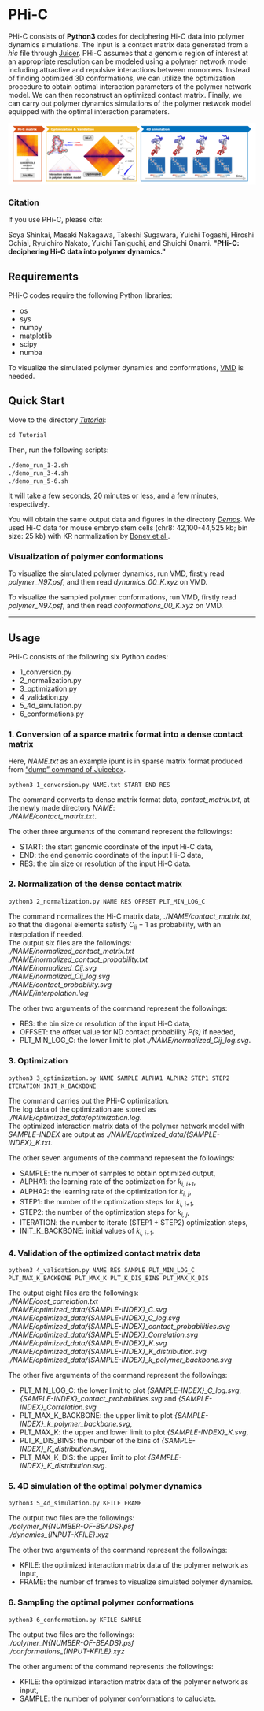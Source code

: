 # PHi-C

PHi-C consists of **Python3** codes for deciphering Hi-C data into polymer dynamics simulations.
The input is a contact matrix data generated from a _hic_ file through [Juicer](https://github.com/aidenlab/juicer).
PHi-C assumes that a genomic region of interest at an appropriate resolution can be modeled using a polymer network model including attractive and repulsive interactions between monomers.
Instead of finding optimized 3D conformations, we can utilize the optimization procedure to obtain optimal interaction parameters of the polymer network model.
We can then reconstruct an optimized contact matrix.
Finally, we can carry out polymer dynamics simulations of the polymer network model equipped with the optimal interaction parameters.

![overview](/images/overview.png)

### Citation

If you use PHi-C, please cite:

Soya Shinkai, Masaki Nakagawa, Takeshi Sugawara, Yuichi Togashi, Hiroshi Ochiai,
Ryuichiro Nakato, Yuichi Taniguchi, and Shuichi Onami.
**"PHi-C: deciphering Hi-C data into polymer dynamics."**

## Requirements

PHi-C codes require the following Python libraries:

-   os
-   sys
-   numpy
-   matplotlib
-   scipy
-   numba

To visualize the simulated polymer dynamics and conformations, [VMD](https://www.ks.uiuc.edu/Research/vmd/) is needed.

## Quick Start

Move to the directory [_Tutorial_](/Tutorial):

    cd Tutorial

Then, run the following scripts:

    ./demo_run_1-2.sh
    ./demo_run_3-4.sh
    ./demo_run_5-6.sh

It will take a few seconds, 20 minutes or less, and a few minutes, respectively.

You will obtain the same output data and figures in the directory [_Demos_](/Demos).
We used Hi-C data for mouse embryo stem cells (chr8: 42,100-44,525 kb; bin size: 25 kb) with KR normalization by [Bonev et al.](https://doi.org/10.1016/j.cell.2017.09.043).

### Visualization of polymer conformations

To visualize the simulated polymer dynamics, run VMD, firstly read _polymer_N97.psf_, and then read _dynamics_00_K.xyz_ on VMD.

To visualize the sampled polymer conformations, run VMD, firstly read _polymer_N97.psf_, and then read _conformations_00_K.xyz_ on VMD.

* * *

## Usage

PHi-C consists of the following six Python codes:

-   1_conversion.py
-   2_normalization.py
-   3_optimization.py
-   4_validation.py
-   5_4d_simulation.py
-   6_conformations.py

### 1. Conversion of a sparce matrix format into a dense contact matrix

Here, _NAME.txt_ as an example ipunt is in sparse matrix format produced from [“dump” command of Juicebox](https://github.com/aidenlab/juicer/wiki/Data-Extraction).

    python3 1_conversion.py NAME.txt START END RES

The command converts to dense matrix format data, _contact_matrix.txt_, at the newly made directory _NAME_:  
_./NAME/contact_matrix.txt_.

The other three arguments of the command represent the followings:

-   START: the start genomic coordinate of the input Hi-C data,
-   END: the end genomic coordinate of the input Hi-C data,
-   RES: the bin size or resolution of the input Hi-C data.

### 2. Normalization of the dense contact matrix

    python3 2_normalization.py NAME RES OFFSET PLT_MIN_LOG_C

The command normalizes the Hi-C matrix data, _./NAME/contact_matrix.txt_, so that the diagonal elements satisfy _C<sub>ii</sub>_ = 1 as probability, with an interpolation if needed.  
The output six files are the followings:  
_./NAME/normalized_contact_matrix.txt_  
_./NAME/normalized_contact_probability.txt_  
_./NAME/normalized_Cij.svg_  
_./NAME/normalized_Cij_log.svg_  
_./NAME/contact_probability.svg_  
_./NAME/interpolation.log_

The other two arguments of the command represent the followings:

-   RES: the bin size or resolution of the input Hi-C data,
-   OFFSET: the offset value for ND contact probability _P(s)_ if needed,
-   PLT_MIN_LOG_C: the lower limit to plot _./NAME/normalized_Cij_log.svg_.

### 3. Optimization

    python3 3_optimization.py NAME SAMPLE ALPHA1 ALPHA2 STEP1 STEP2 ITERATION INIT_K_BACKBONE

The command carries out the PHi-C optimization.  
The log data of the optimization are stored as _./NAME/optimized_data/optimization.log_.  
The optimized interaction matrix data of the polymer network model with _SAMPLE-INDEX_ are output as
_./NAME/optimized_data/{SAMPLE-INDEX}\_K.txt_.

The other seven arguments of the command represent the followings:

-   SAMPLE: the number of samples to obtain optimized output,
-   ALPHA1: the learning rate of the optimization for _k<sub>i, i+1</sub>_,
-   ALPHA2: the learning rate of the optimization for _k<sub>i, j</sub>_,
-   STEP1: the number of the optimization steps for _k<sub>i, i+1</sub>_,
-   STEP2: the number of the optimization steps for _k<sub>i, j</sub>_,
-   ITERATION: the number to iterate (STEP1 + STEP2) optimization steps,
-   INIT_K_BACKBONE: initial values of _k<sub>i, i+1</sub>_.

### 4. Validation of the optimized contact matrix data

    python3 4_validation.py NAME RES SAMPLE PLT_MIN_LOG_C PLT_MAX_K_BACKBONE PLT_MAX_K PLT_K_DIS_BINS PLT_MAX_K_DIS

The output eight files are the followings:  
_./NAME/cost_correlation.txt_  
_./NAME/optimized_data/{SAMPLE-INDEX}\_C.svg_  
_./NAME/optimized_data/{SAMPLE-INDEX}\_C_log.svg_  
_./NAME/optimized_data/{SAMPLE-INDEX}\_contact_probabilities.svg_  
_./NAME/optimized_data/{SAMPLE-INDEX}\_Correlation.svg_  
_./NAME/optimized_data/{SAMPLE-INDEX}\_K.svg_  
_./NAME/optimized_data/{SAMPLE-INDEX}\_K_distribution.svg_  
_./NAME/optimized_data/{SAMPLE-INDEX}\_k_polymer_backbone.svg_

The other five arguments of the command represent the followings:

-   PLT_MIN_LOG_C: the lower limit to plot _{SAMPLE-INDEX}\_C_log.svg_, _{SAMPLE-INDEX}\_contact_probabilities.svg_ and _{SAMPLE-INDEX}\_Correlation.svg_
-   PLT_MAX_K_BACKBONE: the upper limit to plot _{SAMPLE-INDEX}\_k_polymer_backbone.svg_,
-   PLT_MAX_K: the upper and lower limit to plot _{SAMPLE-INDEX}\_K.svg_,
-   PLT_K_DIS_BINS: the number of the bins of _{SAMPLE-INDEX}\_K_distribution.svg_,
-   PLT_MAX_K_DIS: the upper limit to plot _{SAMPLE-INDEX}\_K_distribution.svg_.

### 5. 4D simulation of the optimal polymer dynamics

    python3 5_4d_simulation.py KFILE FRAME

The output two files are the followings:  
_./polymer_N{NUMBER-OF-BEADS}.psf_  
_./dynamics\_{INPUT-KFILE}.xyz_

The other two arguments of the command represent the followings:

-   KFILE: the optimized interaction matrix data of the polymer network as input,
-   FRAME: the number of frames to visualize simulated polymer dynamics.

### 6. Sampling the optimal polymer conformations

    python3 6_conformation.py KFILE SAMPLE

The output two files are the followings:  
_./polymer_N{NUMBER-OF-BEADS}.psf_  
_./conformations\_{INPUT-KFILE}.xyz_

The other argument of the command represents the followings:

-   KFILE: the optimized interaction matrix data of the polymer network as input,
-   SAMPLE: the number of polymer conformations to caluclate.
